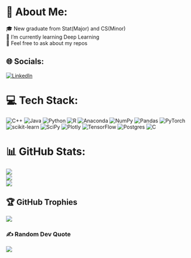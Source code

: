 # 💫 About Me:
🎓 New graduate from Stat(Major) and CS(Minor)<br>🌱 I’m currently learning Deep Learning<br>💬 Feel free to ask about my repos<br>


## 🌐 Socials:
[![LinkedIn](https://img.shields.io/badge/LinkedIn-%230077B5.svg?logo=linkedin&logoColor=white)](https://linkedin.com/in/https://www.linkedin.com/in/ecemcirakoglu/) 

# 💻 Tech Stack:
![C++](https://img.shields.io/badge/c++-%2300599C.svg?style=flat&logo=c%2B%2B&logoColor=white) ![Java](https://img.shields.io/badge/java-%23ED8B00.svg?style=flat&logo=java&logoColor=white) ![Python](https://img.shields.io/badge/python-3670A0?style=flat&logo=python&logoColor=ffdd54) ![R](https://img.shields.io/badge/r-%23276DC3.svg?style=flat&logo=r&logoColor=white) ![Anaconda](https://img.shields.io/badge/Anaconda-%2344A833.svg?style=flat&logo=anaconda&logoColor=white) ![NumPy](https://img.shields.io/badge/numpy-%23013243.svg?style=flat&logo=numpy&logoColor=white) ![Pandas](https://img.shields.io/badge/pandas-%23150458.svg?style=flat&logo=pandas&logoColor=white) ![PyTorch](https://img.shields.io/badge/PyTorch-%23EE4C2C.svg?style=flat&logo=PyTorch&logoColor=white) ![scikit-learn](https://img.shields.io/badge/scikit--learn-%23F7931E.svg?style=flat&logo=scikit-learn&logoColor=white) ![SciPy](https://img.shields.io/badge/SciPy-%230C55A5.svg?style=flat&logo=scipy&logoColor=%white) ![Plotly](https://img.shields.io/badge/Plotly-%233F4F75.svg?style=flat&logo=plotly&logoColor=white) ![TensorFlow](https://img.shields.io/badge/TensorFlow-%23FF6F00.svg?style=flat&logo=TensorFlow&logoColor=white) ![Postgres](https://img.shields.io/badge/postgres-%23316192.svg?style=flat&logo=postgresql&logoColor=white) ![C](https://img.shields.io/badge/c-%2300599C.svg?style=flat&logo=c&logoColor=white)
# 📊 GitHub Stats:
![](https://github-readme-stats.vercel.app/api?username=ecemcirakoglu&theme=algolia&hide_border=false&include_all_commits=true&count_private=false)<br/>
![](https://github-readme-streak-stats.herokuapp.com/?user=ecemcirakoglu&theme=algolia&hide_border=false)<br/>
![](https://github-readme-stats.vercel.app/api/top-langs/?username=ecemcirakoglu&theme=algolia&hide_border=false&include_all_commits=true&count_private=false&layout=compact)

## 🏆 GitHub Trophies
![](https://github-profile-trophy.vercel.app/?username=ecemcirakoglu&theme=nord&no-frame=true&no-bg=false&margin-w=4)

### ✍️ Random Dev Quote
![]([https://quotes-github-readme.vercel.app/api?type=horizontal&theme=light](https://quotes-github-readme.vercel.app/api?type=horizontal&theme=light)https://quotes-github-readme.vercel.app/api?type=horizontal&theme=light)

<!-- Proudly created with GPRM ( https://gprm.itsvg.in ) -->
